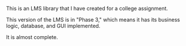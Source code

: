 This is an LMS library that I have created for a college assignment.

This version of the LMS is in "Phase 3," which means it has its business logic, database, and GUI implemented. 

It is almost complete.
